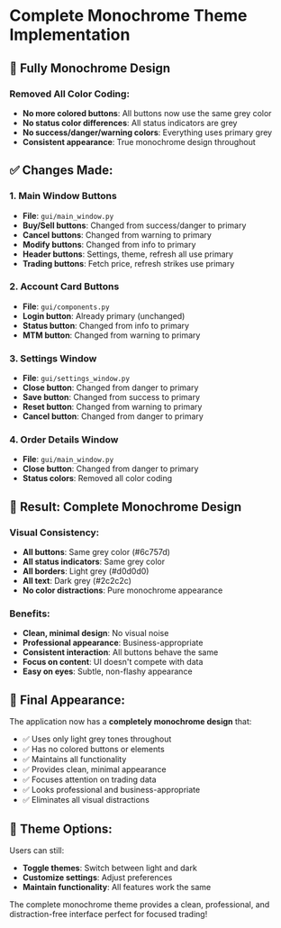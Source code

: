 # Complete Monochrome Theme Implementation

## 🎨 **Fully Monochrome Design**

### **Removed All Color Coding:**
- **No more colored buttons**: All buttons now use the same grey color
- **No status color differences**: All status indicators are grey
- **No success/danger/warning colors**: Everything uses primary grey
- **Consistent appearance**: True monochrome design throughout

## ✅ **Changes Made:**

### **1. Main Window Buttons**
- **File**: `gui/main_window.py`
- **Buy/Sell buttons**: Changed from success/danger to primary
- **Cancel buttons**: Changed from warning to primary
- **Modify buttons**: Changed from info to primary
- **Header buttons**: Settings, theme, refresh all use primary
- **Trading buttons**: Fetch price, refresh strikes use primary

### **2. Account Card Buttons**
- **File**: `gui/components.py`
- **Login button**: Already primary (unchanged)
- **Status button**: Changed from info to primary
- **MTM button**: Changed from warning to primary

### **3. Settings Window**
- **File**: `gui/settings_window.py`
- **Close button**: Changed from danger to primary
- **Save button**: Changed from success to primary
- **Reset button**: Changed from warning to primary
- **Cancel button**: Changed from danger to primary

### **4. Order Details Window**
- **File**: `gui/main_window.py`
- **Close button**: Changed from danger to primary
- **Status colors**: Removed all color coding

## 🎯 **Result: Complete Monochrome Design**

### **Visual Consistency:**
- **All buttons**: Same grey color (#6c757d)
- **All status indicators**: Same grey color
- **All borders**: Light grey (#d0d0d0)
- **All text**: Dark grey (#2c2c2c)
- **No color distractions**: Pure monochrome appearance

### **Benefits:**
- **Clean, minimal design**: No visual noise
- **Professional appearance**: Business-appropriate
- **Consistent interaction**: All buttons behave the same
- **Focus on content**: UI doesn't compete with data
- **Easy on eyes**: Subtle, non-flashy appearance

## 📱 **Final Appearance:**

The application now has a **completely monochrome design** that:
- ✅ Uses only light grey tones throughout
- ✅ Has no colored buttons or elements
- ✅ Maintains all functionality
- ✅ Provides clean, minimal appearance
- ✅ Focuses attention on trading data
- ✅ Looks professional and business-appropriate
- ✅ Eliminates all visual distractions

## 🔄 **Theme Options:**

Users can still:
- **Toggle themes**: Switch between light and dark
- **Customize settings**: Adjust preferences
- **Maintain functionality**: All features work the same

The complete monochrome theme provides a clean, professional, and distraction-free interface perfect for focused trading!
